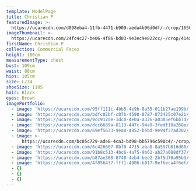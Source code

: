 ```yaml
---
template: ModelPage
title: Christian P
featuredImage: >-
  https://ucarecdn.com/d898eba4-11fb-4471-b909-aeda4b96d0df/-/crop/1650x736/0,130/-/preview/
imageThumbnail: >-
  https://ucarecdn.com/24fc4c27-be06-4f86-bd03-9e3ec9e822cc/-/crop/414x587/185,37/-/preview/
firstName: Christian P
collection: Commercial Faces
height: 180cm
measurementType: chest
bust: 109cm
waist: 88cm
hips: 105cm
size: L/34
shoeSize: 11US
hair: Black
eyes: Brown
imagePortfolio:
  - image: 'https://ucarecdn.com/95ff111c-4bb5-4e9b-8a55-011b27ae199b/'
  - image: 'https://ucarecdn.com/bdfc02bf-c07b-4590-8787-873425c07e2b/'
  - image: 'https://ucarecdn.com/9cc912de-1dc0-4e0a-a326-a0385ef6bb7d/'
  - image: 'https://ucarecdn.com/dcc6689a-8113-447c-94a9-3fedf10a268e/'
  - image: 'https://ucarecdn.com/69ef5633-9ea0-4852-b5bd-9e94f37ad302/'
  - image: >-
      https://ucarecdn.com/bc05c729-ade8-4ca3-bd98-bb5796c590c4/-/crop/733x1032/0,68/-/preview/
  - image: 'https://ucarecdn.com/6c426607-8bf8-4715-aba8-8a597b616d60/'
  - image: 'https://ucarecdn.com/91b8c513-4bc6-4a75-9b62-ab27a088df37/'
  - image: 'https://ucarecdn.com/b87ae360-8748-4eb4-bee2-2bf5d70a95b3/'
  - image: 'https://ucarecdn.com/4f856437-fff1-4906-b917-9ef6eca4f6ef/'
  - {}
  - {}
  - {}
---
```


